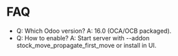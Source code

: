 # FAQ

- Q: Which Odoo version? A: 16.0 (OCA/OCB packaged).
- Q: How to enable? A: Start server with --addon stock_move_propagate_first_move or install in UI.
